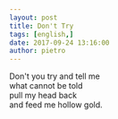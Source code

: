 ```yaml
---
layout: post
title: Don't Try
tags: [english,]
date: 2017-09-24 13:16:00
author: pietro
---
```

Don't you try and tell me<br/>what cannot be told<br/>pull my head back<br/>and feed me hollow gold.
